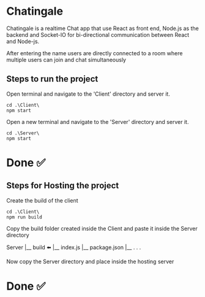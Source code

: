 # Chatingale

Chatingale is a realtime Chat app that use React as front end, Node.js as the backend and Socket-IO for bi-directional communication between React and Node-js.

After entering the name users are directly connected to a room where multiple users can
join and chat simultaneously

## Steps to run the project

Open terminal and navigate to the 'Client' directory and server it.
```
cd .\Client\
npm start
```

Open a new terminal and navigate to the 'Server' directory and server it.
```
cd .\Server\
npm start
```

# Done ✅


## Steps for Hosting the project

Create the build of the client 
```
cd .\Client\
npm run build
```

Copy the build folder created inside the Client and paste it inside the Server directory

Server
  |__ build ⬅️
  |__ index.js
  |__ package.json
  |__ . . . 

Now copy the Server directory and place inside the hosting server 

# Done ✅


